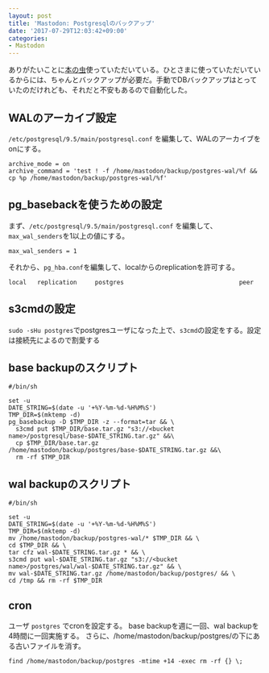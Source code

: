 ```yaml
---
layout: post
title: 'Mastodon: Postgresqlのバックアップ'
date: '2017-07-29T12:03:42+09:00'
categories:
- Mastodon
---
```


ありがたいことに[本の虫](https://bookwor.ms)使っていただいている。ひとさまに使っていただいているからには、ちゃんとバックアップが必要だ。手動でDBバックアップはとっていたのだけれども、それだと不安もあるので自動化した。

## WALのアーカイブ設定

`/etc/postgresql/9.5/main/postgresql.conf` を編集して、WALのアーカイブをonにする。

```
archive_mode = on
archive_command = 'test ! -f /home/mastodon/backup/postgres-wal/%f && cp %p /home/mastodon/backup/postgres-wal/%f'
```

## pg_basebackを使うための設定

まず、`/etc/postgresql/9.5/main/postgresql.conf` を編集して、`max_wal_senders`を1以上の値にする。

```
max_wal_senders = 1
```

それから、`pg_hba.conf`を編集して、localからのreplicationを許可する。

```
local   replication     postgres                                peer
```

## s3cmdの設定

`sudo -sHu postgres`でpostgresユーザになった上で、`s3cmd`の設定をする。設定は接続先によるので割愛する

## base backupのスクリプト

```
#/bin/sh

set -u
DATE_STRING=$(date -u '+%Y-%m-%d-%H%M%S')
TMP_DIR=$(mktemp -d)
pg_basebackup -D $TMP_DIR -z --format=tar && \
  s3cmd put $TMP_DIR/base.tar.gz "s3://<bucket name>/postgresql/base-$DATE_STRING.tar.gz" &&\
  cp $TMP_DIR/base.tar.gz /home/mastodon/backup/postgres/base-$DATE_STRING.tar.gz &&\
  rm -rf $TMP_DIR 
```

## wal backupのスクリプト

```
#/bin/sh

set -u
DATE_STRING=$(date -u '+%Y-%m-%d-%H%M%S')
TMP_DIR=$(mktemp -d)
mv /home/mastodon/backup/postgres-wal/* $TMP_DIR && \
cd $TMP_DIR && \
tar cfz wal-$DATE_STRING.tar.gz * && \
s3cmd put wal-$DATE_STRING.tar.gz "s3://<bucket name>/postgres/wal/wal-$DATE_STRING.tar.gz" && \
mv wal-$DATE_STRING.tar.gz /home/mastodon/backup/postgres/ && \
cd /tmp && rm -rf $TMP_DIR
```

## cron

ユーザ `postgres` でcronを設定する。
base backupを週に一回、wal backupを4時間に一回実施する。
さらに、/home/mastodon/backup/postgres/の下にある古いファイルを消す。

```
find /home/mastodon/backup/postgres -mtime +14 -exec rm -rf {} \; 
```
